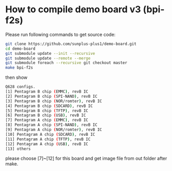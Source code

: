 # How to compile demo board v3 (bpi-f2s)

Please run following commands to get source code:
```bash
git clone https://github.com/sunplus-plus1/demo-board.git
cd demo-board 
git submodule update --init --recursive
git submodule update --remote --merge
git submodule foreach --recursive git checkout master
make bpi-f2s
```
then show
```bash
Q628 configs.
[1] Pentagram B chip (EMMC), revB IC
[2] Pentagram B chip (SPI-NAND), revB IC
[3] Pentagram B chip (NOR/romter), revB IC
[4] Pentagram B chip (SDCARD), revB IC
[5] Pentagram B chip (TFTP), revB IC
[6] Pentagram B chip (USB), revB IC
[7] Pentagram A chip (EMMC), revB IC
[8] Pentagram A chip (SPI-NAND), revB IC
[9] Pentagram A chip (NOR/romter), revB IC
[10] Pentagram A chip (SDCARD), revB IC
[11] Pentagram A chip (TFTP), revB IC
[12] Pentagram A chip (USB), revB IC
[13] others
```
please choose [7]~[12] for this board and get image file from out folder after make.